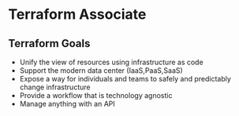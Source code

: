 # Terraform Associate

## Terraform Goals 
- Unify the view of resources using infrastructure as code
- Support the modern data center (IaaS,PaaS,SaaS)
- Expose a way for individuals and teams to safely and predictably change infrastructure
- Provide a workflow that is technology agnostic
- Manage anything with an API